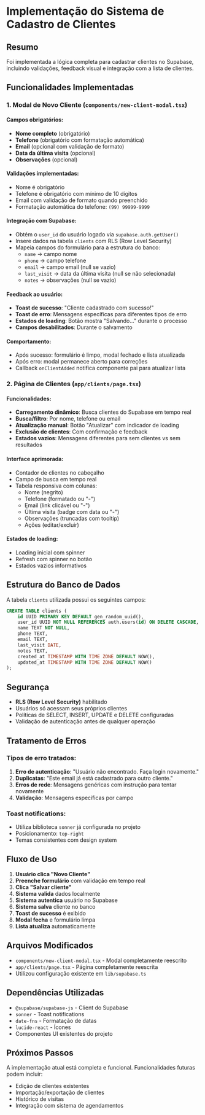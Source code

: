 # Implementação do Sistema de Cadastro de Clientes

## Resumo

Foi implementada a lógica completa para cadastrar clientes no Supabase, incluindo validações, feedback visual e integração com a lista de clientes.

## Funcionalidades Implementadas

### 1. Modal de Novo Cliente (`components/new-client-modal.tsx`)

#### Campos obrigatórios:
- **Nome completo** (obrigatório)
- **Telefone** (obrigatório com formatação automática)
- **Email** (opcional com validação de formato)
- **Data da última visita** (opcional)
- **Observações** (opcional)

#### Validações implementadas:
- Nome é obrigatório
- Telefone é obrigatório com mínimo de 10 dígitos
- Email com validação de formato quando preenchido
- Formatação automática do telefone: `(99) 99999-9999`

#### Integração com Supabase:
- Obtém o `user_id` do usuário logado via `supabase.auth.getUser()`
- Insere dados na tabela `clients` com RLS (Row Level Security)
- Mapeia campos do formulário para a estrutura do banco:
  - `name` → campo nome
  - `phone` → campo telefone
  - `email` → campo email (null se vazio)
  - `last_visit` → data da última visita (null se não selecionada)
  - `notes` → observações (null se vazio)

#### Feedback ao usuário:
- **Toast de sucesso**: "Cliente cadastrado com sucesso!"
- **Toast de erro**: Mensagens específicas para diferentes tipos de erro
- **Estados de loading**: Botão mostra "Salvando..." durante o processo
- **Campos desabilitados**: Durante o salvamento

#### Comportamento:
- Após sucesso: formulário é limpo, modal fechado e lista atualizada
- Após erro: modal permanece aberto para correções
- Callback `onClientAdded` notifica componente pai para atualizar lista

### 2. Página de Clientes (`app/clients/page.tsx`)

#### Funcionalidades:
- **Carregamento dinâmico**: Busca clientes do Supabase em tempo real
- **Busca/filtro**: Por nome, telefone ou email
- **Atualização manual**: Botão "Atualizar" com indicador de loading
- **Exclusão de clientes**: Com confirmação e feedback
- **Estados vazios**: Mensagens diferentes para sem clientes vs sem resultados

#### Interface aprimorada:
- Contador de clientes no cabeçalho
- Campo de busca em tempo real
- Tabela responsiva com colunas:
  - Nome (negrito)
  - Telefone (formatado ou "-")
  - Email (link clicável ou "-")
  - Última visita (badge com data ou "-")
  - Observações (truncadas com tooltip)
  - Ações (editar/excluir)

#### Estados de loading:
- Loading inicial com spinner
- Refresh com spinner no botão
- Estados vazios informativos

## Estrutura do Banco de Dados

A tabela `clients` utilizada possui os seguintes campos:

```sql
CREATE TABLE clients (
    id UUID PRIMARY KEY DEFAULT gen_random_uuid(),
    user_id UUID NOT NULL REFERENCES auth.users(id) ON DELETE CASCADE,
    name TEXT NOT NULL,
    phone TEXT,
    email TEXT,
    last_visit DATE,
    notes TEXT,
    created_at TIMESTAMP WITH TIME ZONE DEFAULT NOW(),
    updated_at TIMESTAMP WITH TIME ZONE DEFAULT NOW()
);
```

## Segurança

- **RLS (Row Level Security)** habilitado
- Usuários só acessam seus próprios clientes
- Políticas de SELECT, INSERT, UPDATE e DELETE configuradas
- Validação de autenticação antes de qualquer operação

## Tratamento de Erros

### Tipos de erro tratados:
1. **Erro de autenticação**: "Usuário não encontrado. Faça login novamente."
2. **Duplicatas**: "Este email já está cadastrado para outro cliente."
3. **Erros de rede**: Mensagens genéricas com instrução para tentar novamente
4. **Validação**: Mensagens específicas por campo

### Toast notifications:
- Utiliza biblioteca `sonner` já configurada no projeto
- Posicionamento: `top-right`
- Temas consistentes com design system

## Fluxo de Uso

1. **Usuário clica "Novo Cliente"**
2. **Preenche formulário** com validação em tempo real
3. **Clica "Salvar cliente"**
4. **Sistema valida** dados localmente
5. **Sistema autentica** usuário no Supabase
6. **Sistema salva** cliente no banco
7. **Toast de sucesso** é exibido
8. **Modal fecha** e formulário limpa
9. **Lista atualiza** automaticamente

## Arquivos Modificados

- `components/new-client-modal.tsx` - Modal completamente reescrito
- `app/clients/page.tsx` - Página completamente reescrita
- Utilizou configuração existente em `lib/supabase.ts`

## Dependências Utilizadas

- `@supabase/supabase-js` - Client do Supabase
- `sonner` - Toast notifications  
- `date-fns` - Formatação de datas
- `lucide-react` - Ícones
- Componentes UI existentes do projeto

## Próximos Passos

A implementação atual está completa e funcional. Funcionalidades futuras podem incluir:

- Edição de clientes existentes
- Importação/exportação de clientes
- Histórico de visitas
- Integração com sistema de agendamentos